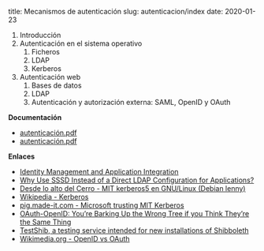 title: Mecanismos de autenticación
slug: autenticacion/index
date: 2020-01-23

1. Introducción
1. Autenticación en el sistema operativo
   1. Ficheros
   1. LDAP
   1. Kerberos
1. Autenticación web
   1. Bases de datos
   1. LDAP
   1. Autenticación y autorización externa: SAML, OpenID y OAuth

**Documentación**

* [autenticación.pdf]({static}/doc/autenticación.pdf)
* [autenticación.pdf]({static}/doc/autenticacion_ldap.pdf)

**Enlaces**

* [Identity Management and Application Integration](http://rhelblog.redhat.com/2016/03/18/identity-management-and-application-integration/)
* [Why Use SSSD Instead of a Direct LDAP Configuration for Applications?](http://rhelblog.redhat.com/2016/04/26/why-use-sssd-instead-of-a-direct-ldap-configuration-for-applications/)
* [Desde lo alto del Cerro - MIT kerberos5 en GNU/Linux (Debian lenny)](http://albertomolina.wordpress.com/2009/06/11/mit-kerberos5-en-gnulinux-debian-lenny/)
* [Wikipedia - Kerberos](http://es.wikipedia.org/wiki/Kerberos)
* [pig.made-it.com - Microsoft trusting MIT Kerberos](http://pig.made-it.com/kerberos.html)
* [OAuth-OpenID: You’re Barking Up the Wrong Tree if you Think They’re the Same Thing](http://softwareas.com/oauth-openid-youre-barking-up-the-wrong-tree-if-you-think-theyre-the-same-thing)
* [TestShib, a testing service intended for new installations of Shibboleth](http://www.testshib.org/)
* [Wikimedia.org - OpenID vs OAuth](http://upload.wikimedia.org/wikipedia/commons/3/32/OpenIDvs.Pseudo-AuthenticationusingOAuth.svg)

